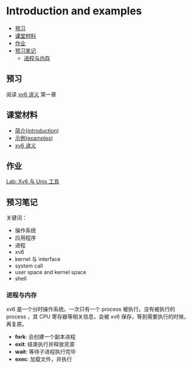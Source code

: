 # Introduction and examples

<!-- TOC depthFrom:2 -->

- [预习](#预习)
- [课堂材料](#课堂材料)
- [作业](#作业)
- [预习笔记](#预习笔记)
	- [进程与内存](#进程与内存)

<!-- /TOC -->

## 预习

阅读 [xv6 讲义](book-riscv-rev0.pdf) 第一章

## 课堂材料

- [简介(introduction)](l-overview.txt.md)
- [示例(examples)](examples)
- [xv6 讲义](book-riscv-rev0.pdf)

## 作业

[Lab: Xv6 与 Unix 工具](Lab_Xv6_and_Unix_utilities.html)

## 预习笔记

关键词：

- 操作系统
- 应用程序
- 进程
- xv6
- kernel 与 interface
- system call
- user space and kernel space
- shell

### 进程与内存

xv6 是一个分时操作系统。一次只有一个 process 被执行。没有被执行的 process ，其 CPU 寄存器等相关信息，会被 xv6 保存，等到需要执行的时候，再复原。

- **fork**: 会创建一个副本进程
- **exit**: 结束执行并释放资源
- **wait**: 等待子进程执行完毕
- **exec**: 加载文件，并执行

